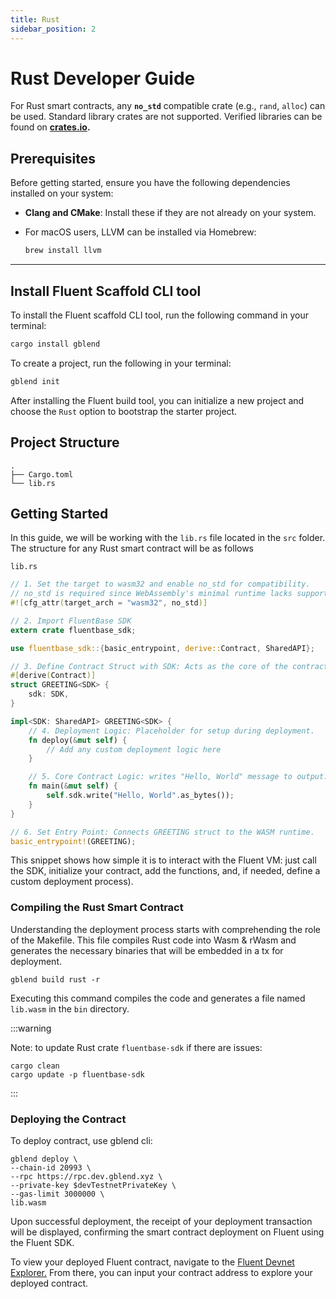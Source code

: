 ```yaml
---
title: Rust
sidebar_position: 2
---
```


# Rust Developer Guide

For Rust smart contracts, any  **`no_std`** compatible crate (e.g., `rand`, `alloc`) can be used. Standard library crates are not supported. Verified libraries can be found on [**crates.io**](https://crates.io/categories/no-std)**.**&#x20;

## **Prerequisites**

Before getting started, ensure you have the following dependencies installed on your system:

* **Clang and CMake**: Install these if they are not already on your system.
*   For macOS users, LLVM can be installed via Homebrew:

    ```bash
    brew install llvm
    ```

***

## Install Fluent Scaffold CLI tool

To install the Fluent scaffold CLI tool, run the following command in your terminal:

```bash
cargo install gblend
```

To create a project, run the following in your terminal:

```bash
gblend init
```

After installing the Fluent build tool, you can initialize a new project and choose the `Rust` option to bootstrap the starter project.

## Project Structure

```
.
├── Cargo.toml
└── lib.rs

```

## Getting Started

In this guide, we will be working with the `lib.rs` file located in the `src` folder. The structure for any Rust smart contract will be as follows

`lib.rs`

```rust
// 1. Set the target to wasm32 and enable no_std for compatibility.
// no_std is required since WebAssembly's minimal runtime lacks support for Rust’s standard library.
#![cfg_attr(target_arch = "wasm32", no_std)]

// 2. Import FluentBase SDK
extern crate fluentbase_sdk;

use fluentbase_sdk::{basic_entrypoint, derive::Contract, SharedAPI};

// 3. Define Contract Struct with SDK: Acts as the core of the contract’s logic.
#[derive(Contract)]
struct GREETING<SDK> {
    sdk: SDK,
}

impl<SDK: SharedAPI> GREETING<SDK> {
    // 4. Deployment Logic: Placeholder for setup during deployment.
    fn deploy(&mut self) {
        // Add any custom deployment logic here
    }

    // 5. Core Contract Logic: writes "Hello, World" message to output.
    fn main(&mut self) {
        self.sdk.write("Hello, World".as_bytes());
    }
}

// 6. Set Entry Point: Connects GREETING struct to the WASM runtime.
basic_entrypoint!(GREETING);
```

This snippet shows how simple it is to interact with the Fluent VM: just call the SDK, initialize your contract, add the functions, and, if needed, define a custom deployment process).&#x20;

### **Compiling the Rust Smart Contract**

Understanding the deployment process starts with comprehending the role of the Makefile. This file compiles Rust code into Wasm & rWasm and generates the necessary binaries that will be embedded in a tx for deployment.


```shell 
gblend build rust -r
```

Executing this command compiles the code and generates a file named `lib.wasm` in the `bin` directory.

:::warning

Note: to update Rust crate `fluentbase-sdk` if there are issues:

```shell
cargo clean
cargo update -p fluentbase-sdk
```
:::

### **Deploying the Contract**

To deploy contract, use gblend cli:

```shell
gblend deploy \
--chain-id 20993 \
--rpc https://rpc.dev.gblend.xyz \
--private-key $devTestnetPrivateKey \
--gas-limit 3000000 \
lib.wasm
```

Upon successful deployment, the receipt of your deployment transaction will be displayed, confirming the smart contract deployment on Fluent using the Fluent SDK.

To view your deployed Fluent contract, navigate to the [Fluent Devnet Explorer.](https://blockscout.dev.gblend.xyz/) From there, you can input your contract address to explore your deployed contract.
